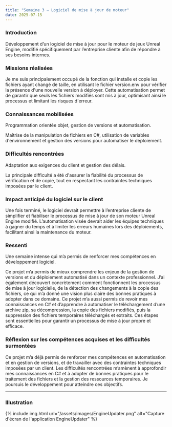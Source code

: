 ```yaml
---
title: "Semaine 3 – Logiciel de mise à jour de moteur"
date: 2025-07-15
---
```


### Introduction
Développement d’un logiciel de mise à jour pour le moteur de jeux Unreal Engine, modifié spécifiquement par l’entreprise cliente afin de répondre à ses besoins internes.

### Missions réalisées
Je me suis principalement occupé de la fonction qui installe et copie les fichiers ayant changé de taille, en utilisant le fichier version.env pour vérifier la présence d'une nouvelle version à déployer. Cette automatisation permet de garantir que seuls les fichiers modifiés sont mis à jour, optimisant ainsi le processus et limitant les risques d'erreur.

### Connaissances mobilisées
Programmation orientée objet, gestion de versions et automatisation.
  
Maîtrise de la manipulation de fichiers en C#, utilisation de variables d'environnement et gestion des versions pour automatiser le déploiement.

### Difficultés rencontrées
Adaptation aux exigences du client et gestion des délais.
  
La principale difficulté a été d'assurer la fiabilité du processus de vérification et de copie, tout en respectant les contraintes techniques imposées par le client.

### Impact anticipé du logiciel sur le client
Une fois terminé, le logiciel devrait permettre à l’entreprise cliente de simplifier et fiabiliser le processus de mise à jour de son moteur Unreal Engine modifié. L’automatisation visée devrait aider les équipes techniques à gagner du temps et à limiter les erreurs humaines lors des déploiements, facilitant ainsi la maintenance du moteur.

### Ressenti
Une semaine intense qui m’a permis de renforcer mes compétences en développement logiciel.
  
Ce projet m’a permis de mieux comprendre les enjeux de la gestion de versions et du déploiement automatisé dans un contexte professionnel.
J’ai également découvert concrètement comment fonctionnent les processus de mise à jour logicielle, de la détection des changements à la copie des fichiers, ce qui m’a donné une vision plus claire des bonnes pratiques à adopter dans ce domaine.
Ce projet m’a aussi permis de revoir mes connaissances en C# et d’apprendre à automatiser le téléchargement d’une archive zip, sa décompression, la copie des fichiers modifiés, puis la suppression des fichiers temporaires téléchargés et extraits. Ces étapes sont essentielles pour garantir un processus de mise à jour propre et efficace.

### Réflexion sur les compétences acquises et les difficultés surmontées
Ce projet m’a déjà permis de renforcer mes compétences en automatisation et en gestion de versions, et de travailler avec des contraintes techniques imposées par un client. Les difficultés rencontrées m’amènent à approfondir mes connaissances en C# et à adopter de bonnes pratiques pour le traitement des fichiers et la gestion des ressources temporaires. Je poursuis le développement pour atteindre ces objectifs.

---
### Illustration
{% include img.html url="/assets/images/EngineUpdater.png" alt="Capture d'écran de l'application EngineUpdater" %}